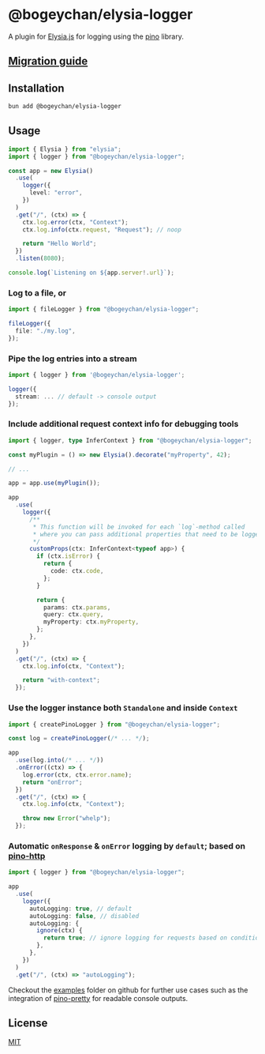# @bogeychan/elysia-logger

A plugin for [Elysia.js](https://elysiajs.com) for logging using the [pino](https://getpino.io) library.

## [Migration guide](./MIGRATION.md)

## Installation

```bash
bun add @bogeychan/elysia-logger
```

## Usage

```ts
import { Elysia } from "elysia";
import { logger } from "@bogeychan/elysia-logger";

const app = new Elysia()
  .use(
    logger({
      level: "error",
    })
  )
  .get("/", (ctx) => {
    ctx.log.error(ctx, "Context");
    ctx.log.info(ctx.request, "Request"); // noop

    return "Hello World";
  })
  .listen(8080);

console.log(`Listening on ${app.server!.url}`);
```

### Log to a file, or

```ts
import { fileLogger } from "@bogeychan/elysia-logger";

fileLogger({
  file: "./my.log",
});
```

### Pipe the log entries into a stream

```ts
import { logger } from '@bogeychan/elysia-logger';

logger({
  stream: ... // default -> console output
});
```

### Include additional request context info for debugging tools

```ts
import { logger, type InferContext } from "@bogeychan/elysia-logger";

const myPlugin = () => new Elysia().decorate("myProperty", 42);

// ...

app = app.use(myPlugin());

app
  .use(
    logger({
      /**
       * This function will be invoked for each `log`-method called
       * where you can pass additional properties that need to be logged
       */
      customProps(ctx: InferContext<typeof app>) {
        if (ctx.isError) {
          return {
            code: ctx.code,
          };
        }

        return {
          params: ctx.params,
          query: ctx.query,
          myProperty: ctx.myProperty,
        };
      },
    })
  )
  .get("/", (ctx) => {
    ctx.log.info(ctx, "Context");

    return "with-context";
  });
```

### Use the logger instance both `Standalone` and inside `Context`

```ts
import { createPinoLogger } from "@bogeychan/elysia-logger";

const log = createPinoLogger(/* ... */);

app
  .use(log.into(/* ... */))
  .onError((ctx) => {
    log.error(ctx, ctx.error.name);
    return "onError";
  })
  .get("/", (ctx) => {
    ctx.log.info(ctx, "Context");

    throw new Error("whelp");
  });
```

### Automatic `onResponse` & `onError` logging by `default`; based on [pino-http](https://github.com/pinojs/pino-http)

```ts
import { logger } from "@bogeychan/elysia-logger";

app
  .use(
    logger({
      autoLogging: true, // default
      autoLogging: false, // disabled
      autoLogging: {
        ignore(ctx) {
          return true; // ignore logging for requests based on condition
        },
      },
    })
  )
  .get("/", (ctx) => "autoLogging");
```

Checkout the [examples](./examples) folder on github for further use cases such as the integration of [pino-pretty](https://github.com/pinojs/pino-pretty) for readable console outputs.

## License

[MIT](LICENSE)
